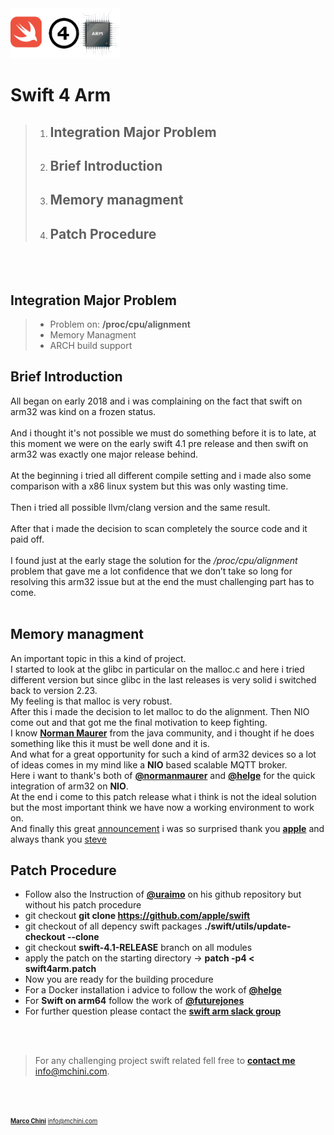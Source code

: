 <img src="images/SWIFT4ARM.png" alt="Swift4Arm" height="80" >

# Swift 4 Arm
> 1. ## Integration Major Problem ##
> 2. ## Brief Introduction ##
> 3. ## Memory managment ##
> 4. ## Patch Procedure ##

</br></br>


## Integration Major Problem
>	* Problem on: __/proc/cpu/alignment__ 
>	* Memory Managment
>	* ARCH build support

## Brief Introduction ##
All began on early 2018 and i was complaining on the fact that swift on arm32 was kind on a frozen status.</br></br>
And i thought it's not possible we must do something before it is to late, at this moment we were on the early 
swift 4.1 pre release and then swift on arm32 was exactly one major release behind.</br></br>
At the beginning i tried all different compile setting and i made also some comparison with a x86 linux system
but this was only wasting time. </br></br>
Then i tried all possible llvm/clang version and the same result.</br></br>
After that i made the decision to scan completely the source code and it paid off.</br></br>
I found just at the early stage the solution for the _/proc/cpu/alignment_ problem that
gave me a lot confidence that we don’t take so long for resolving this arm32 issue
but at the end the must challenging part has to come. </br></br>
## Memory managment ##
An important topic in this a kind of project.</br>
I started to look at the glibc in particular on the malloc.c and here i tried different version but since glibc in the last releases
is very solid i switched back to version 2.23.<br/> 
My feeling is that malloc is very robust. <br/>
After this i made the decision to let malloc to do the alignment.
Then NIO come out and that got me the final motivation to keep fighting. <br/>
I know [**Norman Maurer**](https://github.com/normanmaurer) from the java community, and i thought if he does something like this it must be well done and it is.</br>
And what for a great opportunity for such a kind of arm32  devices so a lot of ideas comes in my mind
like a **NIO** based scalable MQTT broker.<br/> Here i want to thank's both of  [**@normanmaurer**](https://github.com/normanmaurer) and
[**@helge**](https://github.com/helje5) for the quick integration of arm32 on **NIO**. <br/> <bt/>
At the end i come to this patch release what i think is not the ideal solution but the most important think we have now a working environment to work on.<br/>
And finally this great [announcement](https://swift.org/blog/swift-community-hosted-ci/) i was so surprised thank you [**apple**](https://github.com/apple) and always thank you [steve](https://www.apple.com/stevejobs/)

## Patch Procedure ##

* Follow also the Instruction of  [**@uraimo**](https://github.com/uraimo/buildSwiftOnARM) on his github repository but without his patch procedure
* git checkout  __git clone https://github.com/apple/swift__
* git checkout of all depency swift packages __./swift/utils/update-checkout --clone__
* git checkout __swift-4.1-RELEASE__ branch on all modules 
* apply the patch on the starting directory -> **patch -p4 < swift4arm.patch**
* Now you are ready for the building procedure
* For a Docker installation i advice to follow the work of [**@helge**](https://github.com/helje5)
* For __Swift on arm64__  follow the work of [**@futurejones**](https://github.com/futurejones) 
* For further question please contact the [**swift arm slack group**](https://swift-arm.slack.com/)




<br/>
<br/>

> For any challenging project swift related fell free to [**contact me**](http://mchini.com) <info@mchini.com>.

<br/>
<br/>

<sub><sup> <chnmrc>[**Marco Chini**](http://mchini.com)  <info@mchini.com></sup></sub>














